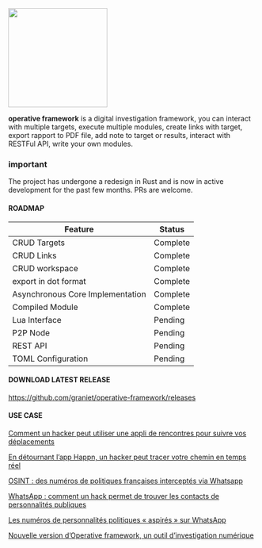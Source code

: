 <img src="https://i.ibb.co/ZBf2T77/PNG.png" width="200">

**operative framework** is a digital investigation framework, you can interact with multiple targets, execute multiple modules, create links with target, export rapport to PDF file, add note to target or results, interact with RESTFul API, write your own modules.

### important

The project has undergone a redesign in Rust and is now in active development for the past few months. PRs are welcome.

#### ROADMAP

| Feature                          | Status   |
|----------------------------------|----------|
| CRUD Targets                     | Complete |
| CRUD Links                       | Complete |
| CRUD workspace                   | Complete |
| export in dot format             | Complete |
| Asynchronous Core Implementation | Complete |
| Compiled Module                  | Complete |
| Lua Interface                    | Pending  |
| P2P Node                         | Pending  |
| REST API                         | Pending  |
| TOML Configuration               | Pending  |



#### DOWNLOAD LATEST RELEASE

https://github.com/graniet/operative-framework/releases

#### USE CASE

[Comment un hacker peut utiliser une appli de rencontres pour suivre vos déplacements](https://www.bfmtv.com/tech/comment-un-hacker-peut-utiliser-une-appli-de-rencontres-pour-suivre-vos-deplacements_AN-202006270018.html)

[En détournant l’app Happn, un hacker peut tracer votre chemin en temps réel](https://cyberguerre.numerama.com/5827-en-detournant-lapp-happn-un-hacker-peut-tracer-votre-chemin-en-temps-reel.html)

[OSINT : des numéros de politiques françaises interceptés via Whatsapp](https://www.zataz.com/osint-des-numeros-de-politiques-francaises-interceptes-via-whatsapp/)

[WhatsApp : comment un hack permet de trouver les contacts de personnalités publiques](https://www.numerama.com/tech/535622-whatsapp-comment-un-hack-permet-de-trouver-les-contacts-de-personnalites-publiques.html)

[Les numéros de personnalités politiques « aspirés » sur WhatsApp](https://www.lepoint.fr/high-tech-internet/les-numeros-de-personnalites-politiques-aspires-sur-whatsapp-24-07-2019-2326637_47.php)

[Nouvelle version d’Operative framework, un outil d’investigation numérique](https://www.zataz.com/operative-framework/)